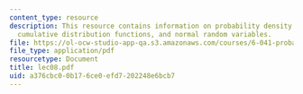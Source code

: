 ```yaml
---
content_type: resource
description: This resource contains information on probability density functions,
  cumulative distribution functions, and normal random variables.
file: https://ol-ocw-studio-app-qa.s3.amazonaws.com/courses/6-041-probabilistic-systems-analysis-and-applied-probability-spring-2006/a376cbc00b176ce0efd7202248e6bcb7_lec08.pdf
file_type: application/pdf
resourcetype: Document
title: lec08.pdf
uid: a376cbc0-0b17-6ce0-efd7-202248e6bcb7
---
```

